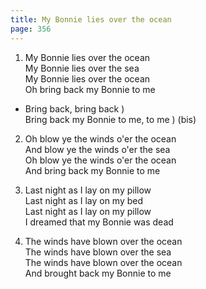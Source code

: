 ```yaml
---
title: My Bonnie lies over the ocean
page: 356
---  
```



1. My Bonnie lies over the ocean  
My Bonnie lies over the sea  
My Bonnie lies over the ocean  
Oh bring back my Bonnie to me  


- Bring back, bring back           )  
Bring back my Bonnie to me, to me  ) (bis)  


2. Oh blow ye the winds o'er the ocean  
And blow ye the winds o'er the sea  
Oh blow ye the winds o'er the ocean  
And bring back my Bonnie to me  


3. Last night as I lay on my pillow  
Last night as I lay on my bed  
Last night as I lay on my pillow  
I dreamed that my Bonnie was dead  


4. The winds have blown over the ocean  
The winds have blown over the sea  
The winds have blown over the ocean  
And brought back my Bonnie to me  